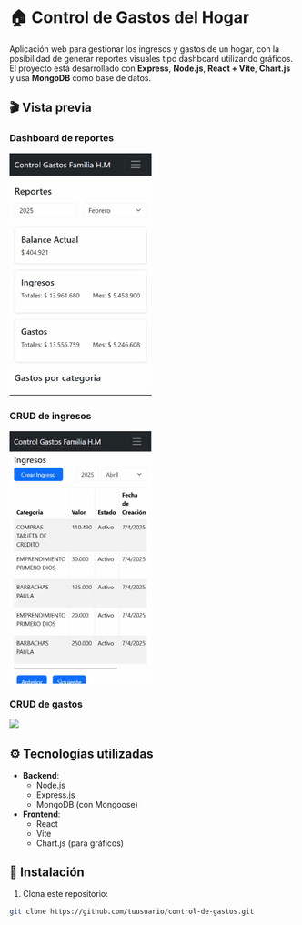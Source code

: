 # 🏠 **Control de Gastos del Hogar**

Aplicación web para gestionar los ingresos y gastos de un hogar, con la posibilidad de generar reportes visuales tipo dashboard utilizando gráficos. El proyecto está desarrollado con **Express**, **Node.js**, **React + Vite**, **Chart.js** y usa **MongoDB** como base de datos.

## 🎬 Vista previa

### Dashboard de reportes
<img src="backend/public/reportes.gif" width="250" />

### CRUD de ingresos
<img src="backend/public/ingresos.gif" width="250" />

### CRUD de gastos
<img src="backend/public/gastos.gif" width="250" />

## ⚙️ Tecnologías utilizadas

- **Backend**:
  - Node.js
  - Express.js
  - MongoDB (con Mongoose)
- **Frontend**:
  - React
  - Vite
  - Chart.js (para gráficos)
  
## 🧰 Instalación

1. Clona este repositorio:

```bash
git clone https://github.com/tuusuario/control-de-gastos.git
